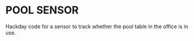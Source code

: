 POOL SENSOR
===========

Hackday code for a sensor to track whether the pool table in the office is in use.